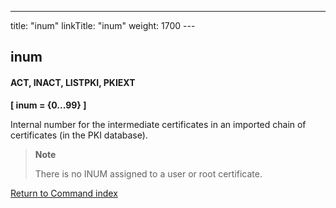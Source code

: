 ---
title: "inum"
linkTitle: "inum"
weight: 1700
--- <span id="inum"></span>

## inum

#### ACT, INACT, LISTPKI, PKIEXT

****[ inum = {0...99} ]****

Internal number for the intermediate certificates in an imported chain of certificates (in the PKI database).

> **Note**
>
> There is no INUM assigned to a user or root certificate.

[Return to Command index](../../)
